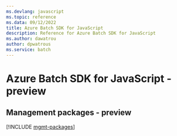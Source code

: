 ```yaml
---
ms.devlang: javascript
ms.topic: reference
ms.data: 09/12/2022
title: Azure Batch SDK for JavaScript
description: Reference for Azure Batch SDK for JavaScript
ms.author: dawatrou
author: dpwatrous
ms.service: batch
---
```

# Azure Batch SDK for JavaScript - preview

## Management packages - preview
[!INCLUDE [mgmt-packages](batch-mgmt-index.md)]